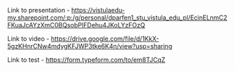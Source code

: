 Link to presentation - https://vistulaedu-my.sharepoint.com/:p:/g/personal/dparfen1_stu_vistula_edu_pl/EcinELnmC2FKuaJcAYzXmC0BQsobPIFDehu4JKoLYzFOzQ


Link to video - https://drive.google.com/file/d/1KkX-5gzKHnrCNw4mdygKFJWP3tke6K4n/view?usp=sharing


Link to test - https://form.typeform.com/to/em8TJCqZ
